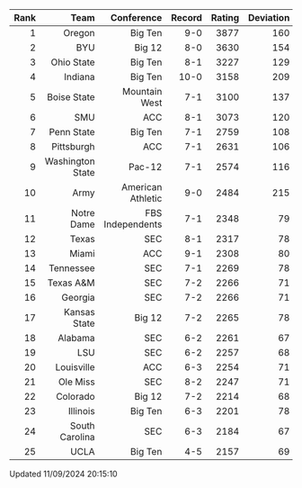 | Rank  | Team                 | Conference           | Record   | Rating | Deviation |
| ---:  | ---:                 | ---:                 | ---:     | ---:   | ---:      |
| 1     | Oregon               | Big Ten              | 9-0      | 3877   | 160       |
| 2     | BYU                  | Big 12               | 8-0      | 3630   | 154       |
| 3     | Ohio State           | Big Ten              | 8-1      | 3227   | 129       |
| 4     | Indiana              | Big Ten              | 10-0     | 3158   | 209       |
| 5     | Boise State          | Mountain West        | 7-1      | 3100   | 137       |
| 6     | SMU                  | ACC                  | 8-1      | 3073   | 120       |
| 7     | Penn State           | Big Ten              | 7-1      | 2759   | 108       |
| 8     | Pittsburgh           | ACC                  | 7-1      | 2631   | 106       |
| 9     | Washington State     | Pac-12               | 7-1      | 2574   | 116       |
| 10    | Army                 | American Athletic    | 9-0      | 2484   | 215       |
| 11    | Notre Dame           | FBS Independents     | 7-1      | 2348   | 79        |
| 12    | Texas                | SEC                  | 8-1      | 2317   | 78        |
| 13    | Miami                | ACC                  | 9-1      | 2308   | 80        |
| 14    | Tennessee            | SEC                  | 7-1      | 2269   | 78        |
| 15    | Texas A&M            | SEC                  | 7-2      | 2266   | 71        |
| 16    | Georgia              | SEC                  | 7-2      | 2266   | 71        |
| 17    | Kansas State         | Big 12               | 7-2      | 2265   | 78        |
| 18    | Alabama              | SEC                  | 6-2      | 2261   | 67        |
| 19    | LSU                  | SEC                  | 6-2      | 2257   | 68        |
| 20    | Louisville           | ACC                  | 6-3      | 2254   | 71        |
| 21    | Ole Miss             | SEC                  | 8-2      | 2247   | 71        |
| 22    | Colorado             | Big 12               | 7-2      | 2214   | 68        |
| 23    | Illinois             | Big Ten              | 6-3      | 2201   | 78        |
| 24    | South Carolina       | SEC                  | 6-3      | 2184   | 67        |
| 25    | UCLA                 | Big Ten              | 4-5      | 2157   | 69        |

Updated 11/09/2024 20:15:10

